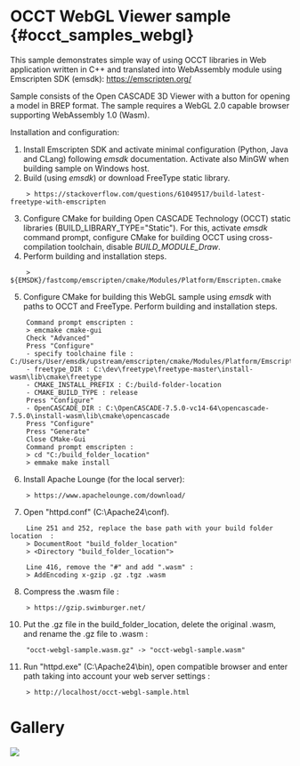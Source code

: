 OCCT WebGL Viewer sample {#occt_samples_webgl}
================== 

This sample demonstrates simple way of using OCCT libraries in Web application written in C++ and translated into WebAssembly module using Emscripten SDK (emsdk):
https://emscripten.org/

Sample consists of the Open CASCADE 3D Viewer with a button for opening a model in BREP format.
The sample requires a WebGL 2.0 capable browser supporting WebAssembly 1.0 (Wasm).

Installation and configuration:
 1. Install Emscripten SDK and activate minimal configuration (Python, Java and CLang) following *emsdk* documentation. Activate also MinGW when building sample on Windows host.
 2. Build (using *emsdk*) or download FreeType static library.
~~~~~
    > https://stackoverflow.com/questions/61049517/build-latest-freetype-with-emscripten
~~~~~
 3. Configure CMake for building Open CASCADE Technology (OCCT) static libraries (BUILD_LIBRARY_TYPE="Static").
    For this, activate *emsdk* command prompt, configure CMake for building OCCT using cross-compilation toolchain, disable *BUILD_MODULE_Draw*. 
 4. Perform building and installation steps.
~~~~~
    > ${EMSDK}/fastcomp/emscripten/cmake/Modules/Platform/Emscripten.cmake
~~~~~
 5. Configure CMake for building this WebGL sample using *emsdk* with paths to OCCT and FreeType. Perform building and installation steps.
~~~~~
    Command prompt emscripten :
    > emcmake cmake-gui
    Check "Advanced"
    Press "Configure"
    - specify toolchaine file : C:/Users/User/emsdk/upstream/emscripten/cmake/Modules/Platform/Emscripten.cmake
    - freetype_DIR : C:\dev\freetype\freetype-master\install-wasm\lib\cmake\freetype
    - CMAKE_INSTALL_PREFIX : C:/build-folder-location
    - CMAKE_BUILD_TYPE : release
    Press "Configure"
    - OpenCASCADE_DIR : C:\OpenCASCADE-7.5.0-vc14-64\opencascade-7.5.0\install-wasm\lib\cmake\opencascade
    Press "Configure"
    Press "Generate"
    Close CMake-Gui
    Command prompt emscripten :
    > cd "C:/build_folder_location"
    > emmake make install
~~~~~
 6. Install Apache Lounge (for the local server):
~~~~~
    > https://www.apachelounge.com/download/
~~~~~
 7. Open "httpd.conf" (C:\Apache24\conf).
~~~~~
    Line 251 and 252, replace the base path with your build folder location  :
    > DocumentRoot "build_folder_location"
    > <Directory "build_folder_location">

    Line 416, remove the "#" and add ".wasm" : 
    > AddEncoding x-gzip .gz .tgz .wasm
~~~~~
 8. Compress the .wasm file :
~~~~~
    > https://gzip.swimburger.net/  
~~~~~
 10. Put the .gz file in the build_folder_location, delete the original .wasm, and rename the .gz file to .wasm :
~~~~~
    "occt-webgl-sample.wasm.gz" -> "occt-webgl-sample.wasm"
~~~~~
 11. Run "httpd.exe" (C:\Apache24\bin), open compatible browser and enter path taking into account your web server settings :
~~~~~
    > http://localhost/occt-webgl-sample.html
~~~~~

# Gallery

<img src="doc/GifOCCTGITHUB.gif"/>
